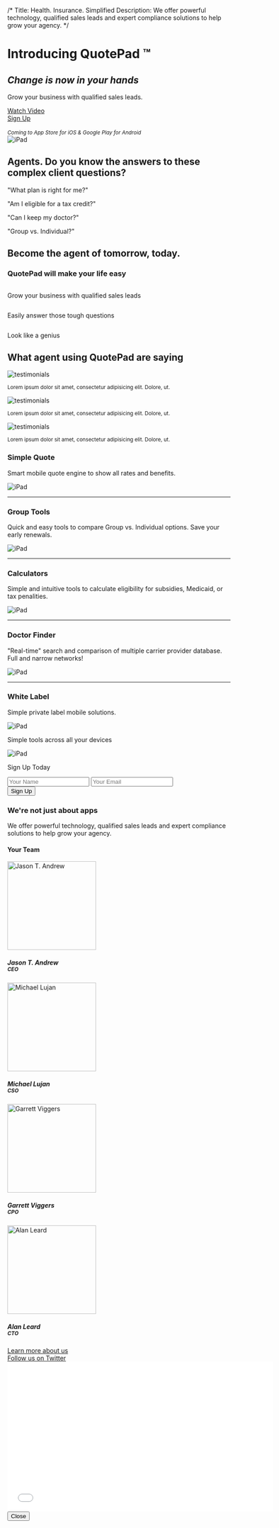 /*
Title: Health. Insurance. Simplified
Description: We offer powerful technology, qualified sales leads and expert compliance solutions to help grow your agency.
*/

<!-- <div class="jumbotron text-center">
	<h1>Sell More. Sell Easier.  Sell Well.</h1>
	<div class="video-container">
		<iframe src="//player.vimeo.com/video/88558047?title=0&amp;byline=0&amp;portrait=0&amp;color=e3e3e3" width="600" height="338" frameborder="0" webkitallowfullscreen mozallowfullscreen allowfullscreen></iframe>
	</div>
	<h2>Grow your business with qualified sales leads.</h2>
	<a href="#" class="btn btn-lg btn-danger">Sign Up</a>
</div> -->

<div class="jumbotron">
	<div class="container">
		<div class="row">
			<div class="col-sm-5">
				<h1>Introducing QuotePad &trade;</h1>
				<h2 class="text-danger"><em>Change is now in your hands</em></h2>
				<p class="lead">Grow your business with qualified sales leads.</p>
				<div class="row">
					<div class="col-sm-6">
						<a href="#" class="btn btn-hg btn-info btn-block" data-toggle="modal" data-target="#myModal">Watch Video <span class="fui-triangle-right-large"></span></a>
					</div>
					<div class="col-sm-6">
						<a href="#signup" class="btn btn-hg btn-danger btn-embossed btn-block">Sign Up <span class="fui-triangle-down"></span></a>
					</div>
					<div class="col-xs-12">
						<br><small><em>Coming to App Store for iOS &amp; Google Play for Android</em></small>
					</div>
				</div>
			</div>
			<div class="col-sm-7">
				<img src="themes/flat-ui/images/ipad-horizontal.svg" class="img-responsive" alt="iPad">
			</div>
		</div>
	</div>
</div>

<section id="pain-points" class="text-center">
	<div class="container">
		<div class="row text-center">
			<h2>Agents.  Do you know the answers to these complex client questions?</h2>
			<div class="col-sm-3">
				<p class="lead">"What plan is right for me?"</p>
			</div>
			<div class="col-sm-3">
				<p class="lead">"Am I eligible for a tax credit?"</p>
			</div>
			<div class="col-sm-3">
				<p class="lead">"Can I keep my doctor?"</p>
			</div>
			<div class="col-sm-3">
				<p class="lead">"Group vs. Individual?"</p>
			</div>
		</div>
	</div>
</section>

<section id="benefits" class="text-center bg-clouds">
	<div class="container">
		<div class="row">
			<h2>Become the agent of tomorrow, today.</h2>
			<h3>QuotePad will make your life easy</h3>
			<div class="col-sm-2 col-md-4">
				<img src="themes/flat-ui/images/icons/calculator.svg" class="img-responsive center-block" alt=""><br>
				<p class="lead">Grow your business with qualified sales leads</p>
			</div>
			<div class="col-sm-2 col-md-4">
				<img src="themes/flat-ui/images/icons/responsive.svg" class="img-responsive center-block" alt=""><br>
				<p class="lead">Easily answer those tough questions</p>
			</div>
			<div class="col-sm-2 col-md-4">
				<img src="themes/flat-ui/images/icons/shield.svg" class="img-responsive center-block" alt=""><br>
				<p class="lead">Look like a genius</p>
			</div>
		</div>
	</div>
</section>

<section id="testimonials">
	<div class="container">
		<h2 class="text-center">What agent using QuotePad are saying</h2>
		<div class="row">
			<div class="col-sm-2 col-md-4">
				<div class="row">
					<div class="col-xs-4">
						<img src="holder.js/100x100" class="img-responsive img-circle" alt="testimonials">
					</div>
					<div class="col-xs-8">
						<div class="quote-triangle"></div>
						<div class="twitter-quote">
							<p><small>Lorem ipsum dolor sit amet, consectetur adipisicing elit. Dolore, ut.</small></p>
						</div>
					</div>
				</div>
			</div>
			<div class="col-sm-2 col-md-4">
				<div class="row">
					<div class="col-xs-4">
						<img src="holder.js/100x100" class="img-responsive img-circle" alt="testimonials">
					</div>
					<div class="col-xs-8">
						<div class="quote-triangle"></div>
						<div class="twitter-quote">
							<p><small>Lorem ipsum dolor sit amet, consectetur adipisicing elit. Dolore, ut.</small></p>
						</div>
					</div>
				</div>
			</div>
			<div class="col-sm-2 col-md-4">
				<div class="row">
					<div class="col-xs-4">
						<img src="holder.js/100x100" class="img-responsive img-circle" alt="testimonials">
					</div>
					<div class="col-xs-8">
						<div class="quote-triangle"></div>
						<div class="twitter-quote">
							<p><small>Lorem ipsum dolor sit amet, consectetur adipisicing elit. Dolore, ut.</small></p>
						</div>
					</div>
				</div>
			</div>
		</div>
	</div>
</section>

<!-- START: features -->
<section id="simple-quote" class="feature">
	<div class="container">
		<div class="row">
			<div class="col-sm-6 va-parent">
				<div class="va-wrapper">
					<div class="va-inner">
						<h3 class="text-danger">Simple Quote</h3>
						<p class="lead">Smart mobile quote engine to show all rates and benefits.</p>
					</div>
				</div>
			</div>
			<div class="col-sm-6">
				<img src="themes/flat-ui/images/ipad-horizontal.svg" class="img-responsive" alt="iPad">
			</div>
		</div>
	</div>
</section>

<hr class="tilt tilt-up">

<section id="group-tools" class="feature">
	<div class="container">
		<div class="row">
			<div class="col-sm-6 col-md-push-6 va-parent">
				<div class="va-wrapper">
					<div class="va-inner">
						<h3 class="text-danger">Group Tools</h3>
						<p class="lead">Quick and easy tools to compare Group vs. Individual options.  Save your early renewals.</p>
					</div>
				</div>
			</div>
			<div class="col-sm-6 col-md-pull-6">
				<img src="themes/flat-ui/images/ipad-horizontal.svg" class="img-responsive" alt="iPad">
			</div>
		</div>
	</div>
</section>

<hr class="tilt tilt-down">

<section id="calculators" class="feature">
	<div class="container">
		<div class="row">
			<div class="col-sm-6 va-parent">
				<div class="va-wrapper">
					<div class="va-inner">
						<h3 class="text-danger">Calculators</h3>
						<p class="lead">Simple and intuitive tools to calculate eligibility for subsidies, Medicaid, or tax penalities.</p>
					</div>
				</div>
			</div>
			<div class="col-sm-6">
				<img src="themes/flat-ui/images/ipad-horizontal.svg" class="img-responsive" alt="iPad">
			</div>
		</div>
	</div>
</section>

<hr class="tilt tilt-up">

<section id="doctor-finder" class="feature">
	<div class="container">
		<div class="row">
			<div class="col-sm-6 col-md-push-6 va-parent">
				<div class="va-wrapper">
					<div class="va-inner">
						<h3 class="text-danger">Doctor Finder</h3>
						<p class="lead">"Real-time" search and comparison of multiple carrier provider database.  Full and narrow networks!</p>
					</div>
				</div>
			</div>
			<div class="col-sm-6 col-md-pull-6">
				<img src="themes/flat-ui/images/ipad-horizontal.svg" class="img-responsive" alt="iPad">
			</div>
		</div>
	</div>
</section>

<hr class="tilt tilt-down">

<section id="white-label" class="feature">
	<div class="container">
		<div class="row">
			<div class="col-sm-6 va-parent">
				<div class="va-wrapper">
					<div class="va-inner">
						<h3 class="text-danger">White Label</h3>
						<p class="lead">Simple private label mobile solutions.</p>
					</div>
				</div>
			</div>
			<div class="col-sm-6">
				<img src="themes/flat-ui/images/ipad-horizontal.svg" class="img-responsive" alt="iPad">
			</div>
		</div>
	</div>
</section>

<div id="signup" class="anchor"></div>
<section id="sign-up" class="text-center bg-silver">
	<div class="container">
		<div class="row">
			<div class="col-sm-6">
				<p class="lead">Simple tools across all your devices</p>
				<img src="themes/flat-ui/images/ifamily.svg" class="img-responsive" alt="iPad">
			</div>
			<div class="col-sm-4 col-md-offset-1">
				<p class="lead">Sign Up Today</p>
				<form action="" class="sign-up">
					<div class="form-group">
						<input type="email" class="form-control input-hg" id="Name" placeholder="Your Name">
						<input type="email" class="form-control input-hg" id="email" placeholder="Your Email">
					</div>
					<button type="submit" class="btn btn-hg btn-danger btn-embossed btn-block">Sign Up</button>
				</form>
			</div>
		</div>
	</div>
</section>

<section id="about" class="text-center hidden">
	<div class="container">
		<div class="row">
			<div class="col-xs-12">
				<h3>We're not just about apps</h3>
				<p class="lead">We offer powerful technology, qualified sales leads and expert compliance solutions to help grow your agency.</p>
				<div class="row text-center">
					<h4 class="text-center">Your Team</h4>
					<div class="col-sm-3">
						<img src="themes/flat-ui/images/jason.jpg" width="200px" height="200px" class="img-responsive img-circle center-block" alt="Jason T. Andrew">
						<h5>Jason T. Andrew <br><small>CEO</small></h5>
					</div>
					<div class="col-sm-3">
						<img src="holder.js/200x200" width="200px" height="200px" class="img-responsive img-circle center-block" alt="Michael Lujan">
						<h5>Michael Lujan <br><small>CSO</small></h5>
					</div>
					<div class="col-sm-3">
						<img src="themes/flat-ui/images/garrett.jpg" width="200px" height="200px" class="img-responsive img-circle center-block" alt="Garrett Viggers">
						<h5>Garrett Viggers <br><small>CPO</small></h5>
					</div>
					<div class="col-sm-3">
						<img src="holder.js/200x200" width="200px" height="200px" class="img-responsive img-circle center-block" alt="Alan Leard">
						<h5>Alan Leard <br><small>CTO</small></h5>
					</div>
				</div>
				<div class="row">
					<div class="col-sm-2 col-sm-offset-4"><a href="about" class="btn btn-sm btn-primary btn-block">Learn more about us</a></div>
					<div class="col-sm-2"><a href="https://twitter.com/LimelightHealth" class="btn btn-social-twitter btn-block"><span class="fui-twitter"></span> Follow us on Twitter</a></div>
				</div>
			</div>
		</div>
	</div>
</section>

<!-- Modal -->
<div class="modal fade" id="myModal" tabindex="-1" role="dialog" aria-labelledby="myModalLabel" aria-hidden="true">
	<div class="modal-dialog">
		<div class="modal-content">
			<div class="modal-body">
				<div class="video-container">
					<iframe src="//player.vimeo.com/video/88558047?title=0&amp;byline=0&amp;portrait=0&amp;color=e3e3e3" width="600" height="338" frameborder="0" webkitallowfullscreen mozallowfullscreen allowfullscreen></iframe>
				</div>
			</div>
			<div class="modal-footer">
				<button type="button" class="btn btn-default" data-dismiss="modal">Close</button>
			</div>
		</div>
	</div>
</div>
